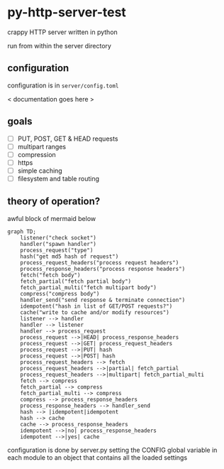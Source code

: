 # py-http-server-test

crappy HTTP server written in python

run from within the server directory

## configuration

configuration is in `server/config.toml`

< documentation goes here >

## goals

- [ ] PUT, POST, GET & HEAD requests
- [ ] multipart ranges
- [ ] compression
- [ ] https
- [ ] simple caching
- [ ] filesystem and table routing

## theory of operation?

awful block of mermaid below

```mermaid
graph TD;
    listener("check socket")
    handler("spawn handler")
    process_request("type")
    hash("get md5 hash of request")
    process_request_headers("process request headers")
    process_response_headers("process response headers")
    fetch("fetch body")
    fetch_partial("fetch partial body")
    fetch_partial_multi("fetch multipart body")
    compress("compress body")
    handler_send("send response & terminate connection")
    idempotent("hash in list of GET/POST requests?")
    cache("write to cache and/or modify resources")
    listener --> handler
    handler --> listener
    handler --> process_request
    process_request -->|HEAD| process_response_headers
    process_request -->|GET| process_request_headers
    process_request -->|PUT| hash
    process_request -->|POST| hash
    process_request_headers --> fetch
    process_request_headers -->|partial| fetch_partial
    process_request_headers -->|multipart| fetch_partial_multi
    fetch --> compress
    fetch_partial --> compress
    fetch_partial_multi --> compress
    compress --> process_response_headers
    process_response_headers --> handler_send
    hash --> |idempotent|idempotent
    hash --> cache
    cache --> process_response_headers
    idempotent -->|no| process_response_headers
    idempotent -->|yes| cache 
```

configuration is done by server.py setting the CONFIG global variable in each module to an object that contains all the loaded settings